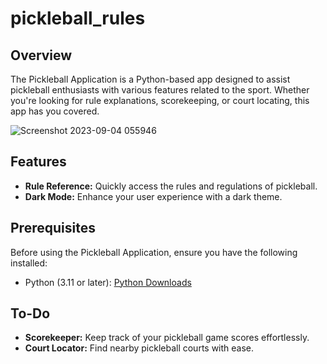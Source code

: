 # pickleball_rules

## Overview

The Pickleball Application is a Python-based app designed to assist pickleball enthusiasts with various features related to the sport. Whether you're looking for rule explanations, scorekeeping, or court locating, this app has you covered.

![Screenshot 2023-09-04 055946](https://github.com/hat7r1ck/pickleball_rules/assets/110708720/6328df8d-85d4-46fe-9c63-bb92fdc67445)

## Features

- **Rule Reference:** Quickly access the rules and regulations of pickleball.
- **Dark Mode:** Enhance your user experience with a dark theme.

## Prerequisites

Before using the Pickleball Application, ensure you have the following installed:

- Python (3.11 or later): [Python Downloads](https://www.python.org/downloads/)

## To-Do

- **Scorekeeper:** Keep track of your pickleball game scores effortlessly.
- **Court Locator:** Find nearby pickleball courts with ease.
